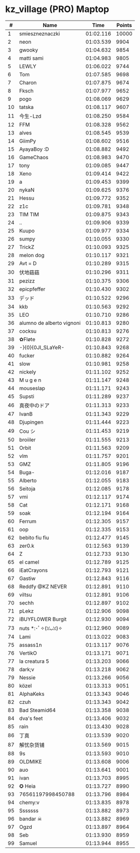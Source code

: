 # kz_village (PRO) Maptop

|  # | Name | Time | Points |
|-------------- | -------------- | -------------- | -------------- | 
| 1 | smieszneznaczki | 01:02.116 | 10000 | 
| 2 | neon | 01:03.539 | 9904 | 
| 3 | gwooky | 01:04.632 | 9854 | 
| 4 | matti sami | 01:04.983 | 9805 | 
| 5 | LEWLY | 01:06.022 | 9744 | 
| 6 | Tom | 01:07.585 | 9698 | 
| 7 | Charon | 01:07.875 | 9674 | 
| 8 | Fksch | 01:07.977 | 9652 | 
| 9 | pogo | 01:08.069 | 9629 | 
| 10 | tatska | 01:08.117 | 9607 | 
| 11 | 今生-Lzd | 01:08.250 | 9584 | 
| 12 | FFM | 01:08.328 | 9562 | 
| 13 | alves | 01:08.545 | 9539 | 
| 14 | GiimPy | 01:08.602 | 9516 | 
| 15 | AyayaBoy :D | 01:08.882 | 9492 | 
| 16 | GameChaos | 01:08.983 | 9470 | 
| 17 | tony | 01:09.085 | 9447 | 
| 18 | Xeno | 01:09.414 | 9422 | 
| 19 | a | 01:09.453 | 9399 | 
| 20 | nykaN | 01:09.625 | 9376 | 
| 21 | Hessu | 01:09.772 | 9352 | 
| 22 | z1c | 01:09.781 | 9348 | 
| 23 | TIM TIM | 01:09.875 | 9343 | 
| 24 | .. | 01:09.906 | 9339 | 
| 25 | Kuupo | 01:09.977 | 9334 | 
| 26 | sumpy | 01:10.055 | 9330 | 
| 27 | TrickZ | 01:10.093 | 9325 | 
| 28 | melon dog | 01:10.117 | 9321 | 
| 29 | Avt = D | 01:10.289 | 9315 | 
| 30 | 伏地菇菇 | 01:10.296 | 9311 | 
| 31 | pezizz | 01:10.375 | 9306 | 
| 32 | epicpfeffer | 01:10.430 | 9302 | 
| 33 | デッド | 01:10.522 | 9296 | 
| 34 | kkb | 01:10.563 | 9292 | 
| 35 | LEO | 01:10.710 | 9286 | 
| 36 | alumno de alberto vignoni | 01:10.813 | 9280 | 
| 37 | cocksu | 01:10.813 | 9276 | 
| 38 | ✿Fløte | 01:10.828 | 9272 | 
| 39 | -}{0}{0JI_SLaYeR- | 01:10.843 | 9268 | 
| 40 | fucker | 01:10.882 | 9264 | 
| 41 | slow | 01:10.981 | 9258 | 
| 42 | nickely | 01:11.102 | 9252 | 
| 43 | M u g e n | 01:11.147 | 9248 | 
| 44 | mouseslap | 01:11.171 | 9243 | 
| 45 | Supsti | 01:11.289 | 9237 | 
| 46 | 真夜中のドア | 01:11.313 | 9233 | 
| 47 | IvanB | 01:11.343 | 9229 | 
| 48 | Djupingen | 01:11.444 | 9223 | 
| 49 | Cou シ | 01:11.453 | 9219 | 
| 50 | broiiler | 01:11.555 | 9213 | 
| 51 | Orbit | 01:11.563 | 9209 | 
| 52 | vlm | 01:11.757 | 9201 | 
| 53 | GMZ | 01:11.805 | 9196 | 
| 54 | Buga- | 01:12.016 | 9187 | 
| 55 | Alberto | 01:12.055 | 9183 | 
| 56 | Seitoja | 01:12.085 | 9178 | 
| 57 | vmi | 01:12.117 | 9174 | 
| 58 | Cat | 01:12.171 | 9168 | 
| 59 | soak | 01:12.194 | 9164 | 
| 60 | Ferrum | 01:12.305 | 9157 | 
| 61 | oop | 01:12.335 | 9153 | 
| 62 | bebito fiu fiu | 01:12.477 | 9145 | 
| 63 | zer0.k | 01:12.563 | 9139 | 
| 64 | Z | 01:12.733 | 9130 | 
| 65 | el camel | 01:12.789 | 9125 | 
| 66 | iEatCrayons | 01:12.793 | 9121 | 
| 67 | Gastiw | 01:12.843 | 9116 | 
| 68 | Reddfy @KZ NEVER | 01:12.891 | 9110 | 
| 69 | viltsu | 01:12.891 | 9106 | 
| 70 | sechh | 01:12.897 | 9102 | 
| 71 | pLekz | 01:12.906 | 9098 | 
| 72 | iBUYFL0WER Burgit | 01:12.930 | 9094 | 
| 73 | nuts *:･ﾟ✧(ꈍᴗꈍ)✧ | 01:12.960 | 9089 | 
| 74 | Lami | 01:13.022 | 9083 | 
| 75 | assass1n | 01:13.117 | 9076 | 
| 76 | VertikO | 01:13.171 | 9071 | 
| 77 | la creatura 5 | 01:13.203 | 9066 | 
| 78 | dark;v | 01:13.218 | 9062 | 
| 79 | Nessie | 01:13.266 | 9056 | 
| 80 | közel | 01:13.313 | 9051 | 
| 81 | AlphaKeks | 01:13.343 | 9046 | 
| 82 | czuh | 01:13.343 | 9042 | 
| 83 | Bad Steamid64 | 01:13.358 | 9038 | 
| 84 | dva's feet | 01:13.406 | 9032 | 
| 85 | rain | 01:13.430 | 9028 | 
| 86 | 丁真 | 01:13.539 | 9020 | 
| 87 | 解忧杂货铺 | 01:13.569 | 9015 | 
| 88 | 9s | 01:13.593 | 9010 | 
| 89 | OLDMIKE | 01:13.608 | 9006 | 
| 90 | auo | 01:13.641 | 9001 | 
| 91 | ivan | 01:13.703 | 8995 | 
| 92 | ✪ Heia | 01:13.727 | 8990 | 
| 93 | 76561197998450788 | 01:13.796 | 8984 | 
| 94 | chemy:v | 01:13.835 | 8978 | 
| 95 | Sssssss | 01:13.882 | 8973 | 
| 96 | bandar ☠ | 01:13.882 | 8969 | 
| 97 | Ogzd | 01:13.897 | 8964 | 
| 98 | Seb | 01:13.930 | 8959 | 
| 99 | Samuel | 01:13.944 | 8955 | 

